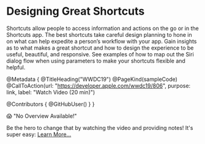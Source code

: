 # Designing Great Shortcuts

Shortcuts allow people to access information and actions on the go or in the Shortcuts app. The best shortcuts take careful design planning to hone in on what can help expedite a person’s workflow with your app. Gain insights as to what makes a great shortcut and how to design the experience to be useful, beautiful, and responsive. See examples of how to map out the Siri dialog flow when using parameters to make your shortcuts flexible and helpful.

@Metadata {
   @TitleHeading("WWDC19")
   @PageKind(sampleCode)
   @CallToAction(url: "https://developer.apple.com/wwdc19/806", purpose: link, label: "Watch Video (20 min)")

   @Contributors {
      @GitHubUser(<replace this with your GitHub handle>)
   }
}

😱 "No Overview Available!"

Be the hero to change that by watching the video and providing notes! It's super easy:
 [Learn More…](https://wwdcnotes.github.io/WWDCNotes/documentation/wwdcnotes/contributing)
